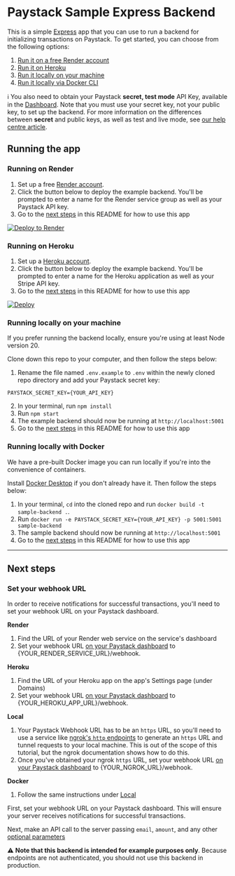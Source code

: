# Paystack Sample Express Backend

This is a simple [Express](https://expressjs.com/) app that you can use to run a backend for initializing transactions on Paystack. To get started, you can choose from the following options:

1. [Run it on a free Render account](#running-on-render)
2. [Run it on Heroku](#running-on-heroku)
3. [Run it locally on your machine](#running-locally-on-your-machine)
4. [Run it locally via Docker CLI](#running-locally-with-docker)

ℹ️  You also need to obtain your Paystack **secret, test mode** API Key, available in the [Dashboard](https://dashboard.paystack.com/#/settings/developers). Note that you must use your secret key, not your public key, to set up the backend. For more information on the differences between **secret** and public keys, as well as test and live mode, see [our help centre article](https://support.paystack.com/hc/en-us/articles/360009881600-Paystack-Test-Keys-Live-Keys-and-Webhooks).

## Running the app

### Running on Render

1. Set up a free [Render account](https://dashboard.render.com/register).
2. Click the button below to deploy the example backend. You'll be prompted to enter a name for the Render service group as well as your Paystack API key.
3. Go to the [next steps](#next-steps) in this README for how to use this app

[![Deploy to Render](https://render.com/images/deploy-to-render-button.svg)](https://render.com/deploy?repo=https://github.com/paystackoss/sample-express-backend/)

### Running on Heroku

1. Set up a [Heroku account](https://signup.heroku.com).
2. Click the button below to deploy the example backend. You'll be prompted to enter a name for the Heroku application as well as your Stripe API key.
3. Go to the [next steps](#next-steps) in this README for how to use this app

[![Deploy](https://www.herokucdn.com/deploy/button.png)](https://heroku.com/deploy?template=https://github.com/paystackoss/sample-express-backend)

### Running locally on your machine

If you prefer running the backend locally, ensure you're using at least Node version 20.

Clone down this repo to your computer, and then follow the steps below:

1. Rename the file named `.env.example` to `.env` within the newly cloned repo directory and add your Paystack secret key:
```
PAYSTACK_SECRET_KEY={YOUR_API_KEY}
```
2. In your terminal, run `npm install`
3. Run `npm start`
4. The example backend should now be running at `http://localhost:5001`
5. Go to the [next steps](#next-steps) in this README for how to use this app

### Running locally with Docker

We have a pre-built Docker image you can run locally if you're into the convenience of containers.

 Install [Docker Desktop](https://www.docker.com/products/docker-desktop) if you don't already have it. Then follow the steps below:

1. In your terminal, `cd` into the cloned repo and run `docker build -t sample-backend .`.
2. Run `docker run -e PAYSTACK_SECRET_KEY={YOUR_API_KEY} -p 5001:5001 sample-backend`
2. The sample backend should now be running at `http://localhost:5001`
3. Go to the [next steps](#next-steps) in this README for how to use this app

---

## Next steps

### Set your webhook URL

In order to receive notifications for successful transactions, you'll need to set your webhook URL on your Paystack dashboard.

**Render**

1. Find the URL of your Render web service on the service's dashboard
2. Set your webhook URL [on your Paystack dashboard]() to {YOUR_RENDER_SERVICE_URL}/webhook.

**Heroku**

1. Find the URL of your Heroku app on the app's Settings page (under Domains)
2. Set your webhook URL [on your Paystack dashboard]() to {YOUR_HEROKU_APP_URL}/webhook.

**Local**

1. Your Paystack Webhook URL has to be an `https` URL, so you'll need to use a service like [ngrok's `http` endpoints](https://ngrok.com/docs/http/#overview) to generate an `https` URL and tunnel requests to your local machine. This is out of the scope of this tutorial, but the ngrok documentation shows how to do this.
2. Once you've obtained your ngrok `https` URL, set your webhook URL [on your Paystack dashboard]() to {YOUR_NGROK_URL}/webhook.

**Docker**
1. Follow the same instructions under [Local](#docker)

First, set your webhook URL on your Paystack dashboard. This will ensure your server receives notifications for successful transactions. 

Next, make an API call to the server passing `email`, `amount`, and any other [optional parameters](https://paystack.com/docs/api/transaction/#initialize)

⚠️ **Note that this backend is intended for example purposes only**. Because endpoints are not authenticated, you should not use this backend in production.
